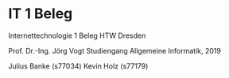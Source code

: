 # IT 1 Beleg
Internettechnologie 1 Beleg HTW Dresden

Prof. Dr.-Ing. Jörg Vogt
Studiengang Allgemeine Informatik, 2019

Julius Banke (s77034)
Kevin Holz   (s77179)
